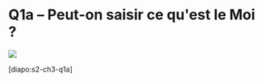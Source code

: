 # Q1a – Peut-on saisir ce qu'est le Moi ?

![](https://d2r55xnwy6nx47.cloudfront.net/uploads/2018/12/MirrorMonkey_AndreMouton_2880x1620.jpg)

[diapo:s2-ch3-q1a]
